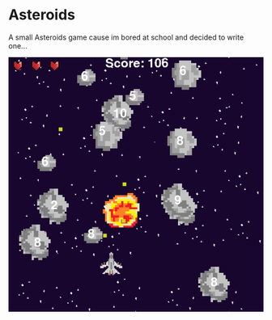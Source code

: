 # Asteroids

A small Asteroids game cause im bored at school and decided to write one...

![](Asteroids.png)
